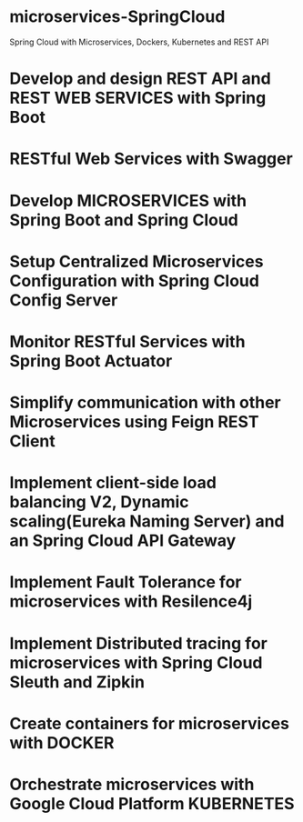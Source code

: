 # microservices-SpringCloud
Spring Cloud with Microservices, Dockers, Kubernetes and REST API

# Develop and design REST API and REST WEB SERVICES with Spring Boot
# RESTful Web Services with Swagger
# Develop MICROSERVICES with Spring Boot and Spring Cloud
# Setup Centralized Microservices Configuration with Spring Cloud Config Server
# Monitor RESTful Services with Spring Boot Actuator
# Simplify communication with other Microservices using Feign REST Client
# Implement client-side load balancing V2, Dynamic scaling(Eureka Naming Server) and an Spring Cloud API Gateway
# Implement Fault Tolerance for microservices with Resilence4j
# Implement Distributed tracing for microservices with Spring Cloud Sleuth and Zipkin
# Create containers for microservices with DOCKER
# Orchestrate microservices with Google Cloud Platform KUBERNETES

